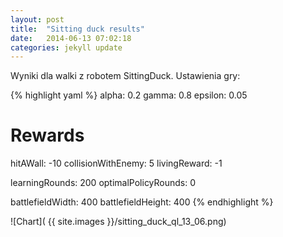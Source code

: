 ```yaml
---
layout: post
title:  "Sitting duck results"
date:   2014-06-13 07:02:18
categories: jekyll update
---
```


Wyniki dla walki z robotem SittingDuck.
Ustawienia gry:

{% highlight yaml %}
alpha:      0.2
gamma:      0.8
epsilon:    0.05

# Rewards
hitAWall:           -10
collisionWithEnemy: 5
livingReward:       -1

learningRounds:      200
optimalPolicyRounds: 0

battlefieldWidth:   400
battlefieldHeight:  400
{% endhighlight %}

![Chart]( {{ site.images }}/sitting_duck_ql_13_06.png)

